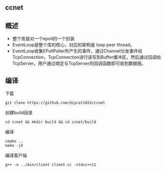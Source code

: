 ## ccnet

## 概述
* 整个库是对一个epoll的一个封装
* EventLoop是整个库的核心，对应的架构是 loop peer thread。
* EventLoop收集EPollPoller所产生的事件，通过Channel分发事件给TcpConnection，TcpConnection进行读写到Buffer缓冲区，然后通过回调给TcpServer。用户通过绑定与TcpServer的回调函数即可收到数据报。

## 编译
下载
```
git clone https://github.com/diycat1024/ccnet
```
创建build目录
```
cd ccnet && mkdir build && cd ccnet/build
```
编译
```
cmake ..
make -j4
```
编译客户端
```
g++ -o ../bin/client client.cc -std=c++11
```


